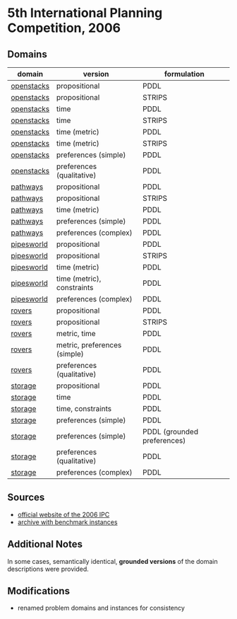 # 5th International Planning Competition, 2006

## Domains

| domain | version | formulation |
|--------|---------|--------|
| [openstacks](domains/openstacks-propositional) | propositional | PDDL |
| [openstacks](domains/openstacks-propositional-strips) | propositional | STRIPS |
| [openstacks](domains/openstacks-time) | time | PDDL |
| [openstacks](domains/openstacks-time-strips) | time | STRIPS |
| [openstacks](domains/openstacks-time-metric) | time (metric) | PDDL |
| [openstacks](domains/openstacks-time-metric-strips) | time (metric) | STRIPS |
| [openstacks](domains/openstacks-preferences-simple) | preferences (simple) | PDDL |
| [openstacks](domains/openstacks-preferences-qualitative) | preferences (qualitative) | PDDL |
| [pathways](domains/pathways-propositional) | propositional | PDDL |
| [pathways](domains/pathways-propositional-strips) | propositional | STRIPS |
| [pathways](domains/pathways-time-metric) | time (metric) | PDDL |
| [pathways](domains/pathways-preferences-simple) | preferences (simple) | PDDL |
| [pathways](domains/pathways-preferences-complex) | preferences (complex) | PDDL |
| [pipesworld](domains/pipesworld-propositional) | propositional | PDDL |
| [pipesworld](domains/pipesworld-propositional-strips) | propositional | STRIPS |
| [pipesworld](domains/pipesworld-time-metric) | time (metric) | PDDL |
| [pipesworld](domains/pipesworld-time-metric-constraints) | time (metric), constraints | PDDL |
| [pipesworld](domains/pipesworld-preferences-complex) | preferences (complex) | PDDL |
| [rovers](domains/rovers-propositional) | propositional | PDDL |
| [rovers](domains/rovers-propositional-strips) | propositional | STRIPS |
| [rovers](domains/rovers-metric-time) | metric, time | PDDL |
| [rovers](domains/rovers-metric-preferences-simple) | metric, preferences (simple) | PDDL |
| [rovers](domains/rovers-preferences-qualitative) | preferences (qualitative) | PDDL |
| [storage](domains/storage-propositional) | propositional | PDDL |
| [storage](domains/storage-time) | time | PDDL |
| [storage](domains/storage-time-constraints) | time, constraints | PDDL |
| [storage](domains/storage-preferences-simple) | preferences (simple) | PDDL |
| [storage](domains/storage-preferences-simple-grounded-preferences) | preferences (simple) | PDDL (grounded preferences) |
| [storage](domains/storage-preferences-qualitative) | preferences (qualitative) | PDDL |
| [storage](domains/storage-preferences-complex) | preferences (complex) | PDDL |

## Sources

* [official website of the 2006 IPC][1]
* [archive with benchmark instances][2]

## Additional Notes

In some cases, semantically identical, **grounded versions** of the domain descriptions were provided.

## Modifications

* renamed problem domains and instances for consistency




[1]:http://ipc06.icaps-conference.org/
[2]:http://ipc06.icaps-conference.org/deterministic/IPC5-domains.tgz
